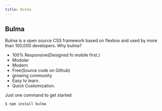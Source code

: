 ```yaml
---
title: Bulma
---
```

## Bulma

Bulma is a open source CSS framework based on flexbox and used by more than 100,000 developers.
Why bulma?
* 100% Responsive(Designed fo mobile first.)
* Modular
* Modern
* Free(Source code on Github)
* growing community
* Easy to learn.
* Quick Customization.

Just one command to get started
```terminal
$ npm install bulma
```
